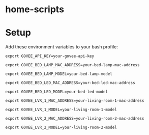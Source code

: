 # home-scripts

# Setup

Add these environment variables to your bash profile:

`export GOVEE_API_KEY=your-govee-api-key`

`export GOVEE_BED_LAMP_MAC_ADDRESS=your-bed-lamp-mac-address`

`export GOVEE_BED_LAMP_MODEL=your-bed-lamp-model`

`export GOVEE_BED_LED_MAC_ADDRESS=your-bed-led-mac-address`

`export GOVEE_BED_LED_MODEL=your-bed-led-model`

`export GOVEE_LVR_1_MAC_ADDRESS=your-living-room-1-mac-address`

`export GOVEE_LVR_1_MODEL=your-living-room-1-model`

`export GOVEE_LVR_2_MAC_ADDRESS=your-living-room-2-mac-address`

`export GOVEE_LVR_2_MODEL=your-living-room-2-model`